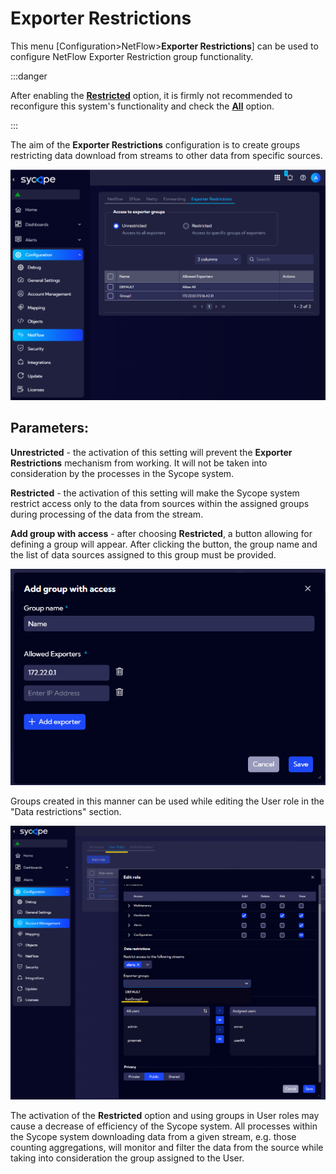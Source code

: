 # Exporter Restrictions

This menu [Configuration>NetFlow>**Exporter Restrictions**] can be used to configure NetFlow Exporter Restriction group functionality.



:::danger

After enabling the <u>**Restricted**</u> option, it is firmly not recommended to reconfigure this system's functionality and check the <u>**All**</u> option.

:::

The aim of the **Exporter Restrictions** configuration is to create groups restricting data download from streams to other data from specific sources.

![menu master](assets_doc-exporter-restrictions/exporter-restrictions-main.png)

## Parameters:

**Unrestricted** - the activation of this setting will prevent the **Exporter Restrictions** mechanism from working. It will not be taken into consideration by the processes in the Sycope system.

**Restricted** - the activation of this setting will make the Sycope system restrict access only to the data from sources within the assigned groups during processing of the data from the stream.

**Add group with access** - after choosing **Restricted**, a button allowing for defining a group will appear. After clicking the button, the group name and the list of data sources assigned to this group must be provided.

![menu master](assets_doc-exporter-restrictions/exporter-restrictions-addgroup.png)

Groups created in this manner can be used while editing the User role in the "Data restrictions" section.

![menu master](assets_doc-exporter-restrictions/exporter-restrictions-user-group.png)

The activation of the **Restricted** option and using groups in User roles may cause a decrease of efficiency of the Sycope system. All processes within the Sycope system downloading data from a given stream, e.g. those counting aggregations, will monitor and filter the data from the source while taking into consideration the group assigned to the User.

